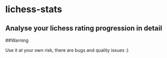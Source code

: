 # lichess-stats

## Analyse your lichess rating progression in detail

##Warning

Use it at your own risk, there are bugs and quality issues :) 

